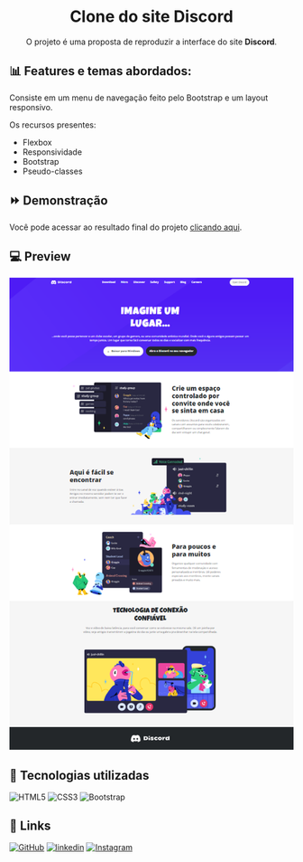 # <h1 align="center">Clone do site Discord</h1>

<p align="center">O projeto é uma proposta de reproduzir a interface do site <b>Discord</b>.</p>

<h2>📊 Features e temas abordados:</h2>

Consiste em um menu de navegação feito pelo Bootstrap e um layout responsivo.

Os recursos presentes:

- Flexbox
- Responsividade 
- Bootstrap
- Pseudo-classes

<h2>⏩ Demonstração</h2>

Você pode acessar ao resultado final do projeto [clicando aqui](https://pedrohenriquebs.github.io/LandingPage-Discord/).

<h2>💻 Preview</h2>

<img src="assets/preview.png">

<h2>🚀 Tecnologias utilizadas</h2>

![HTML5](https://img.shields.io/badge/HTML5-FFF?style=for-the-badge&logo=html5)
![CSS3](https://img.shields.io/badge/CSS3-FFF?style=for-the-badge&logo=css3&logoColor=264CE4)
![Bootstrap](https://img.shields.io/badge/Bootstrap-fff?style=for-the-badge&logo=bootstrap)


<h2>🔗 Links</h2>

[![GitHub](https://img.shields.io/badge/GitHbt-fff?style=for-the-badge&logo=github&logoColor=black)](https://github.com/PedroHenriqueBS)
[![linkedin](https://img.shields.io/badge/linkedin-fff?style=for-the-badge&logo=linkedin&logoColor=0A66C2)](https://www.linkedin.com/in/pedro-henrique-23418b213/)
[![Instagram](https://img.shields.io/badge/Instagram-fff?style=for-the-badge&logo=instagram)](https://www.instagram.com/pedroohbs_/)
